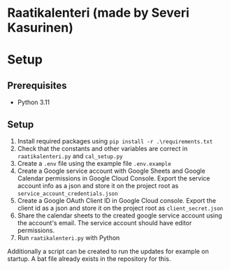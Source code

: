 # Raatikalenteri (made by Severi Kasurinen)

# Setup
## Prerequisites
- Python 3.11

## Setup
1. Install required packages using `pip install -r .\requirements.txt`
2. Check that the constants and other variables are correct in `raatikalenteri.py` and `cal_setup.py`
3. Create a `.env` file using the example file `.env.example`
4. Create a Google service account with Google Sheets and Google Calendar permissions in Google Cloud Console. Export the service account info as a json and store it on the project root as `service_account_credentials.json`
5. Create a Google OAuth Client ID in Google Cloud console. Export the client id as a json and store it on the project root as `client_secret.json`
6. Share the calendar sheets to the created google service account using the account's email. The service account should have editor permissions.
7. Run `raatikalenteri.py` with Python

Additionally a script can be created to run the updates for example on startup. A bat file already exists in the repository for this.
